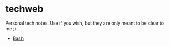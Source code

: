 # techweb

Personal tech notes. Use if you wish, but they are only meant to be clear to me ;)

- [Bash](./blob/master/bash.md)
